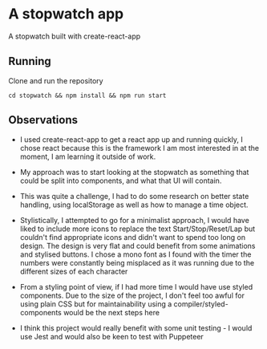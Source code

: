 # A stopwatch app

A stopwatch built with create-react-app

## Running

Clone and run the repository

`cd stopwatch && npm install && npm run start`

## Observations

- I used create-react-app to get a react app up and running quickly, I chose react because this is the framework I am most interested in at the moment, I am learning it outside of work.

- My approach was to start looking at the stopwatch as something that could be split into components, and what that UI will contain.

- This was quite a challenge, I had to do some research on better state handling, using localStorage as well as how to manage a time object.

- Stylistically, I attempted to go for a minimalist approach, I would have liked to include more icons to replace the text Start/Stop/Reset/Lap but couldn't find appropriate icons and didn't want to spend too long on design. The design is very flat and could benefit from some animations and stylised buttons. I chose a mono font as I found with the timer the numbers were constantly being misplaced as it was running due to the different sizes of each character

- From a styling point of view, if I had more time I would have use styled components. Due to the size of the project, I don't feel too awful for using plain CSS but for maintainability using a compiler/styled-components would be the next steps here

- I think this project would really benefit with some unit testing - I would use Jest and would also be keen to test with Puppeteer

